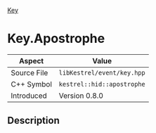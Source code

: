 [Key](index.md)
# Key.Apostrophe
| Aspect | Value |
| --- | --- |
| Source File | `libKestrel/event/key.hpp` |
| C++ Symbol | `kestrel::hid::apostrophe` |
| Introduced | Version 0.8.0 |
## Description
